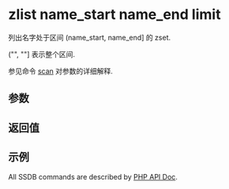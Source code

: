 # zlist name_start name_end limit

列出名字处于区间 (name_start, name_end] 的 zset.

("", ""] 表示整个区间.

参见命令 [scan](./scan.html) 对参数的详细解释.

## 参数

## 返回值

## 示例

All SSDB commands are described by [PHP API Doc](https://ssdb.io/docs/php/).
